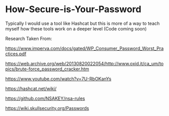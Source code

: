 # How-Secure-is-Your-Password

Typically I would use a tool like Hashcat but this is more of a way to teach myself how these tools work on a deeper level (Code coming soon)

Research Taken From:

https://www.imperva.com/docs/gated/WP_Consumer_Password_Worst_Practices.pdf

https://web.archive.org/web/20130820022054/http://www.oxid.it/ca_um/topics/brute-force_password_cracker.htm

https://www.youtube.com/watch?v=7U-RbOKanYs

https://hashcat.net/wiki/

https://github.com/NSAKEY/nsa-rules

https://wiki.skullsecurity.org/Passwords

